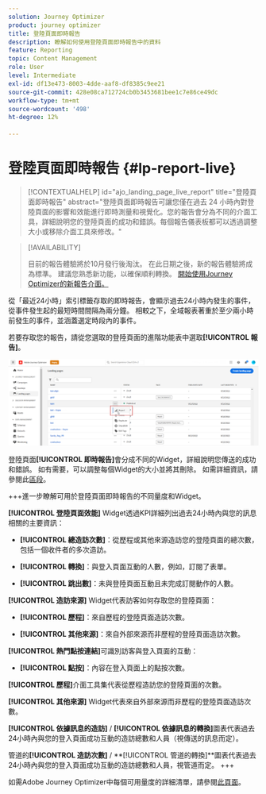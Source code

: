 ```yaml
---
solution: Journey Optimizer
product: journey optimizer
title: 登陸頁面即時報告
description: 瞭解如何使用登陸頁面即時報告中的資料
feature: Reporting
topic: Content Management
role: User
level: Intermediate
exl-id: df13e473-8003-4dde-aaf8-df8385c9ee21
source-git-commit: 428e08ca712724cb0b3453681bee1c7e86ce49dc
workflow-type: tm+mt
source-wordcount: '498'
ht-degree: 12%

---
```


# 登陸頁面即時報告 {#lp-report-live}

>[!CONTEXTUALHELP]
>id="ajo_landing_page_live_report"
>title="登陸頁面即時報告"
>abstract="登陸頁面即時報告可讓您僅在過去 24 小時內對登陸頁面的影響和效能進行即時測量和視覺化。您的報告會分為不同的介面工具，詳細說明您的登陸頁面的成功和錯誤。每個報告儀表板都可以透過調整大小或移除介面工具來修改。"

>[!AVAILABILITY]
>
>目前的報告體驗將於10月發行後淘汰。 在此日期之後，新的報告體驗將成為標準。 建議您熟悉新功能，以確保順利轉換。 [開始使用Journey Optimizer的新報告介面。](report-gs-cja.md)

從「最近24小時」索引標籤存取的即時報告，會顯示過去24小時內發生的事件，從事件發生起的最短時間間隔為兩分鐘。 相較之下，全域報表著重於至少兩小時前發生的事件，並涵蓋選定時段內的事件。

若要存取您的報告，請從您選取的登陸頁面的進階功能表中選取&#x200B;**[!UICONTROL 報告]**。

![](assets/landing_page_report.png)

登陸頁面&#x200B;**[!UICONTROL 即時報告]**&#x200B;會分成不同的Widget，詳細說明您傳送的成功和錯誤。 如有需要，可以調整每個Widget的大小並將其刪除。 如需詳細資訊，請參閱此[區段](live-report.md)。

+++進一步瞭解可用於登陸頁面即時報告的不同量度和Widget。

**[!UICONTROL 登陸頁面效能]** Widget透過KPI詳細列出過去24小時內與您的訊息相關的主要資訊：

* **[!UICONTROL 總造訪次數]**：從歷程或其他來源造訪您的登陸頁面的總次數，包括一個收件者的多次造訪。

* **[!UICONTROL 轉換]**：與登入頁面互動的人數，例如，訂閱了表單。

* **[!UICONTROL 跳出數]**：未與登陸頁面互動且未完成訂閱動作的人數。

**[!UICONTROL 造訪來源]** Widget代表訪客如何存取您的登陸頁面：

* **[!UICONTROL 歷程]**：來自歷程的登陸頁面造訪次數。

* **[!UICONTROL 其他來源]**：來自外部來源而非歷程的登陸頁面造訪次數。

**[!UICONTROL 熱門點按連結]**&#x200B;可識別訪客與登入頁面的互動：

* **[!UICONTROL 點按]**：內容在登入頁面上的點按次數。

**[!UICONTROL 歷程]**&#x200B;介面工具集代表從歷程造訪您的登陸頁面的次數。

**[!UICONTROL 其他來源]** Widget代表來自外部來源而非歷程的登陸頁面造訪次數。

**[!UICONTROL 依據訊息的造訪]** / **[!UICONTROL 依據訊息的轉換]**&#x200B;圖表代表過去24小時內與您的登入頁面成功互動的造訪總數和人員（視傳送的訊息而定）。

管道的&#x200B;**[!UICONTROL 造訪次數]** / **[!UICONTROL 管道的轉換]**圖表代表過去24小時內與您的登入頁面成功互動的造訪總數和人員，視管道而定。
+++

如需Adobe Journey Optimizer中每個可用量度的詳細清單，請參閱[此頁面](live-report.md#list-of-components-live)。
